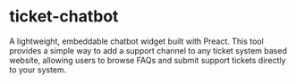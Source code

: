 # ticket-chatbot
A lightweight, embeddable chatbot widget built with Preact. This tool provides a simple way to add a support channel to any ticket system based website, allowing users to browse FAQs and submit support tickets directly to your system.
